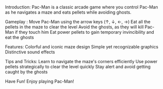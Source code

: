 Introduction:
Pac-Man is a classic arcade game where you control Pac-Man as he navigates a maze and eats pellets while avoiding ghosts.

Gameplay :
Move Pac-Man using the arrow keys (↑, ↓, ←, →)
Eat all the pellets in the maze to clear the level
Avoid the ghosts, as they will kill Pac-Man if they touch him
Eat power pellets to gain temporary invincibility and eat the ghosts

Features:
Colorful and iconic maze design
Simple yet recognizable graphics
Distinctive sound effects

Tips and Tricks:
Learn to navigate the maze's corners efficiently
Use power pellets strategically to clear the level quickly
Stay alert and avoid getting caught by the ghosts

Have Fun!
Enjoy playing Pac-Man!
